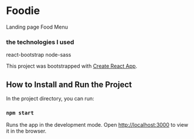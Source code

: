 # Foodie
Landing page Food Menu

###  the technologies I used

react-bootstrap
node-sass

This project was bootstrapped with [Create React App](https://github.com/facebook/create-react-app).

## How to Install and Run the Project

In the project directory, you can run:

### `npm start`

Runs the app in the development mode.
Open [http://localhost:3000](http://localhost:3000) to view it in the browser.



